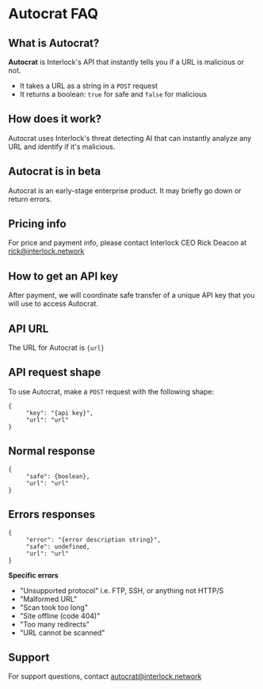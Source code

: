 # Autocrat FAQ

## What is Autocrat?

**Autocrat** is Interlock's API that instantly tells you if a URL is malicious or not.

- It takes a URL as a string in a `POST` request
- It returns a boolean: `true` for safe and `false` for malicious

## How does it work?

Autocrat uses Interlock's threat detecting AI that can instantly analyze any URL and identify if it's malicious.

## Autocrat is in beta

Autocrat is an early-stage enterprise product. It may briefly go down or return errors.

## Pricing info

For price and payment info, please contact Interlock CEO Rick Deacon at rick@interlock.network

## How to get an API key

After payment, we will coordinate safe transfer of a unique API key that you will use to access Autocrat.

## API URL

The URL for Autocrat is `{url}`

## API request shape

To use Autocrat, make a `POST` request with the following shape:

```
{
     "key": "{api key}",
     "url": "url"
}
```

## Normal response

```
{
     "safe": {boolean},
     "url": "url"
}
```

## Errors responses

```
{
     "error": "{error description string}",
     "safe": undefined,
     "url": "url"
}
```

**Specific errors**

- "Unsupported protocol" i.e. FTP, SSH, or anything not HTTP/S
- "Malformed URL"
- "Scan took too long"
- "Site offline (code 404)"
- "Too many redirects"
- "URL cannot be scanned"

## Support

For support questions, contact autocrat@interlock.network
